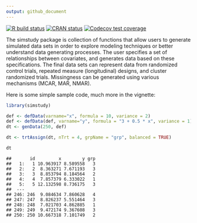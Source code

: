 ```yaml
---
output: github_document
---
```


<!-- badges: start -->
[![R build status](https://github.com/assignUser/simstudy/workflows/R-CMD-check/badge.svg)](https://github.com/assignUser/simstudy/actions)
[![CRAN status](https://www.r-pkg.org/badges/version/simstudy)](https://CRAN.R-project.org/package=simstudy)
[![Codecov test coverage](https://codecov.io/gh/assignUser/simstudy/branch/master/graph/badge.svg)](https://codecov.io/gh/assignUser/simstudy?branch=main)
<!-- badges: end -->

<!-- README.md is generated from README.Rmd. Please edit that file -->

The simstudy package is collection of functions that allow users to generate simulated data sets in order to explore modeling techniques or better understand data generating processes. The user specifies a set of relationships between covariates, and generates data based on these specifications. The final data sets can represent data from randomized control trials, repeated measure (longitudinal) designs, and cluster randomized trials. Missingness can be generated using various mechanisms (MCAR, MAR, NMAR).

Here is some simple sample code, much more in the vignette:


```r
library(simstudy)

def <- defData(varname="x", formula = 10, variance = 2)
def <- defData(def, varname="y", formula = "3 + 0.5 * x", variance = 1)
dt <- genData(250, def)

dt <- trtAssign(dt, nTrt = 4, grpName = "grp", balanced = TRUE)

dt
```

```
##       id         x        y grp
##   1:   1 10.963917 8.589558   3
##   2:   2  8.363271 7.671193   3
##   3:   3  8.853794 8.184564   2
##   4:   4  7.857379 6.333022   1
##   5:   5 12.132598 8.736175   3
##  ---                           
## 246: 246  9.084634 7.860628   4
## 247: 247  8.826237 5.551464   3
## 248: 248  7.021703 4.862885   1
## 249: 249  9.472174 9.367608   3
## 250: 250 10.667318 7.101749   2
```
